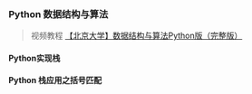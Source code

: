 ### Python 数据结构与算法
> 视频教程 [【北京大学】数据结构与算法Python版（完整版）](https://www.bilibili.com/video/BV1VC4y1x7uv)

#### Python实现栈
#### Python 栈应用之括号匹配